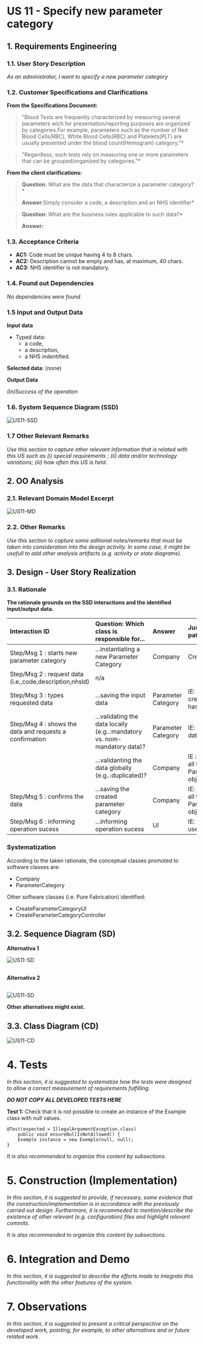 # US 11 - Specify new parameter category

## 1. Requirements Engineering

### 1.1. User Story Description

*As an administrator, I want to specify a new parameter category*

### 1.2. Customer Specifications and Clarifications 

**From the Specifications Document:**

>"Blood Tests are frequently characterized by measuring several parameters wich for presentation/reporting purposes are organized by categories.For example, parameters such as the number of Red Blood Cells(RBC), White Blood Cells(RBC) and Platelets(PLT) are usually presented under the blood count(Hemogram) category."*

>"Regardless, such tests rely on measuring one or more parameters that can be grouped/organized by categories."*

**From the client clarifications:**

>**Question**: What are the data that characterize a parameter category?*
>
>**Answer**:Simply consider a code, a description and an NHS identifier*


>**Question**: What are the business rules applicable to such data?*
>
>**Answer:**

### 1.3. Acceptance Criteria

* **AC1:** Code must be unique having 4 to 8 chars.
* **AC2:** Description cannot be empty and has, at maximum, 40 chars.
* **AC3:** NHS identifier is not mandatory.

### 1.4. Found out Dependencies

*No dependencies were found*

### 1.5 Input and Output Data

**Input data**

* Typed data:
    * a code,
    * a description,
    * a NHS indentified.
    
**Selected data**: (none) 

**Output Data**

*(In)Success of the operation*

### 1.6. System Sequence Diagram (SSD)

![US11-SSD](US11_SSD.svg)


### 1.7 Other Relevant Remarks

*Use this section to capture other relevant information that is related with this US such as (i) special requirements ; (ii) data and/or technology variations; (iii) how often this US is held.* 


## 2. OO Analysis

### 2.1. Relevant Domain Model Excerpt

![US11-MD](US11_MD.svg)

### 2.2. Other Remarks

*Use this section to capture some aditional notes/remarks that must be taken into consideration into the design activity. In some case, it might be usefull to add other analysis artifacts (e.g. activity or state diagrams).* 



## 3. Design - User Story Realization 

### 3.1. Rationale

**The rationale grounds on the SSD interactions and the identified input/output data.**

| Interaction ID | Question: Which class is responsible for... | Answer  | Justification (with patterns)  |
|:-------------  |:--------------------- |:------------|:---------------------------- |
| Step/Msg 1 : starts new parameter category		 |	...instantiating a new Parameter Category		 |  Company           |      Creator: R1/2                        |
| Step/Msg 2 : request data (i.e.,code,description,nhsld) 		 | n/a							 |             |                              |
| Step/Msg 3 : types requested data  		 |		...saving the input data					 | Parameter Category            |      IE: The object created in step 1 has its own data                        |
| Step/Msg 4 : shows the data and requests a confirmation  		 |	...validating the data locally (e.g..:mandatory vs. nom-mandatory data)?						 |   Parameter Category          |    IE: knows its own data                          |
|  	 |	...validanting the data globally (e.g..:duplicated)?		 |  Company           |      IE : adopts/records all the ParameterCategory objects                       |
| Step/Msg 5 : confirms the data		 | ...saving the created parameter category							 |  Company           |  IE: adopts/records all the ParameterCategory objects                            |
| Step/Msg 6 : informing operation sucess	 | 	...informing operation sucess			 |  UI	         |    IE: responible for user interaction                           |              

### Systematization ##

According to the taken rationale, the conceptual classes promoted to software classes are: 

 * Company
 * ParameterCategory

Other software classes (i.e. Pure Fabrication) identified: 
 * CreateParameterCategoryUI
 * CreateParameterCategoryController

## 3.2. Sequence Diagram (SD)

**Alternativa 1**

![US11-SD](US11_SD.svg)

##

**Alternativa 2**

##

![US11-SD](US11_1_SD.svg)

**Other alternatives might exist.**

## 3.3. Class Diagram (CD)

![US11-CD](US11_CD.svg)

# 4. Tests 
*In this section, it is suggested to systematize how the tests were designed to allow a correct measurement of requirements fulfilling.* 

**_DO NOT COPY ALL DEVELOPED TESTS HERE_**

**Test 1:** Check that it is not possible to create an instance of the Example class with null values. 

	@Test(expected = IllegalArgumentException.class)
		public void ensureNullIsNotAllowed() {
		Exemplo instance = new Exemplo(null, null);
	}

*It is also recommended to organize this content by subsections.* 

# 5. Construction (Implementation)

*In this section, it is suggested to provide, if necessary, some evidence that the construction/implementation is in accordance with the previously carried out design. Furthermore, it is recommeded to mention/describe the existence of other relevant (e.g. configuration) files and highlight relevant commits.*

*It is also recommended to organize this content by subsections.* 

# 6. Integration and Demo 

*In this section, it is suggested to describe the efforts made to integrate this functionality with the other features of the system.*


# 7. Observations

*In this section, it is suggested to present a critical perspective on the developed work, pointing, for example, to other alternatives and or future related work.*






